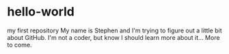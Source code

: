 # hello-world
my first repository 
My name is Stephen and I'm trying to figure out a little bit about GitHub. I'm not a coder, but know I should learn more about it...
More to come.
